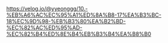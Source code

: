 https://velog.io/@yyeonggg/10.-%EB%A6%AC%EC%95%A1%ED%8A%B8-17%EA%B3%BC-18%EC%9D%98-%EB%B3%80%EA%B2%BD-%EC%82%AC%ED%95%AD-%EC%82%B4%ED%8E%B4%EB%B3%B4%EA%B8%B0
